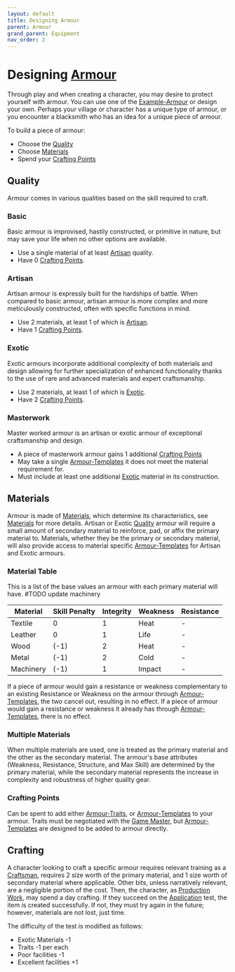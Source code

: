 ```yaml
---
layout: default
title: Designing Armour
parent: Armour
grand_parent: Equipment
nav_order: 2
---
```

# Designing [Armour](Core/Armour)
Through play and when creating a character, you may desire to protect yourself with armour. You can use one of the [Example-Armour](Example-Armour) or design your own. Perhaps your village or character has a unique type of armour, or you encounter a blacksmith who has an idea for a unique piece of armour. 

To build a piece of armour:
- Choose the [Quality](#Quality)
- Choose [Materials](#Materials)
- Spend your [Crafting Points](#Crafting%20Points)

## Quality
Armour comes in various qualities based on the skill required to craft.
### Basic
Basic armour is improvised, hastily constructed, or primitive in nature, but may save your life when no other options are available. 
* Use a single material of at least [Artisan](Materials#Artisan) quality.
* Have 0 [Crafting Points](#Crafting%20Points).


### Artisan

Artisan armour is expressly built for the hardships of battle. When compared to basic armour, artisan armour is more complex and more meticulously constructed, often with specific functions in mind.
* Use 2 materials, at least 1 of which is [Artisan](Materials#Artisan).
* Have 1 [Crafting Points](#Crafting%20Points).

### Exotic

Exotic armours incorporate additional complexity of both materials and design allowing for further specialization of enhanced functionality thanks to the use of rare and advanced materials and expert craftsmanship.
* Use 2 materials, at least 1 of which is [Exotic](Materials#Exotic).
* Have 2 [Crafting Points](#Crafting%20Points).

### Masterwork

Master worked armour is an artisan or exotic armour of exceptional craftsmanship and design. 
* A piece of masterwork armour gains 1 additional [Crafting Points](#Crafting%20Points)
* May take a single [Armour-Templates](Armour-Templates) it does not meet the material requirement for. 
* Must include at least one additional [Exotic](Materials#Exotic) material in its construction.


## Materials
Armour is made of [Materials](Materials), which determine its characteristics, see [Materials](Core/Armour#Materials) for more details. Artisan or Exotic [Quality](Core/Armour#Quality) armour will require a small amount of secondary material to reinforce, pad, or affix the primary material to. Materials, whether they be the primary or secondary material, will also provide access to material specific [Armour-Templates](Armour-Templates) for Artisan and Exotic armours.

### Material Table
This is a list of the base values an armour with each primary material will have.
#TODO update machinery

| Material  | Skill Penalty | Integrity | Weakness | Resistance |
| --------- | ------------- | --------- | -------- | ---------- |
| Textile   | 0             | 1         | Heat     | -          |
| Leather   | 0             | 1         | Life     | -          |
| Wood      | (-1)          | 2         | Heat     | -          |
| Metal     | (-1)          | 2         | Cold     | -          |
| Machinery | (-1)          | 1         | Impact   | -          |

If a piece of armour would gain a resistance or weakness complementary to an existing Resistance or Weakness on the armour through [Armour-Templates](Armour-Templates), the two cancel out, resulting in no effect. If a piece of armour would gain a resistance or weakness it already has through [Armour-Templates](Armour-Templates), there is no effect. 

### Multiple Materials
 When multiple materials are used, one is treated as the primary material and the other as the secondary material. The armour's base attributes (Weakness, Resistance, Structure, and Max Skill) are determined by the primary material, while the secondary material represents the increase in complexity and robustness of higher quality gear.
### Crafting Points
 Can be spent to add either [Armour-Traits](Game/Core/Armour-Traits), or [Armour-Templates](Game/Armour-Templates) to your armour. Traits must be negotiated with the [Game Master](Game/Core/Terminology#Game%20Master), but [Armour-Templates](Game/Armour-Templates) are designed to be added to armour directly.
## Crafting
A character looking to craft a specific armour requires relevant training as a [Craftsman](Craftsman), requires 2 size worth of the primary material, and 1 size worth of secondary material where applicable. Other bits, unless narratively relevant, are a negligible portion of the cost. Then, the character, as [Production Work](Activities#Production%20Work), may spend a day crafting. If they succeed on the [Application](Core/Intelligence#Application) test, the item is created successfully. If not, they must try again in the future; however, materials are not lost, just time. 

The difficulty of the test is modified as follows:

* Exotic Materials -1
* Traits -1 per each
* Poor facilities -1
* Excellent facilities +1